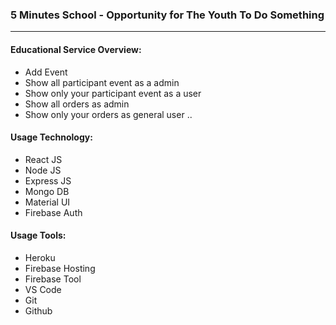 ### 5 Minutes School - Opportunity for The Youth To Do Something
---
#### Educational Service Overview:
* Add Event
* Show all participant event as a admin
* Show only your participant event as a user
* Show all orders as admin
* Show only your orders as general user
..

#### Usage Technology:
* React JS
* Node JS
* Express JS
* Mongo DB
* Material UI
* Firebase Auth
>
#### Usage Tools:
* Heroku
* Firebase Hosting
* Firebase Tool
* VS Code
* Git
* Github